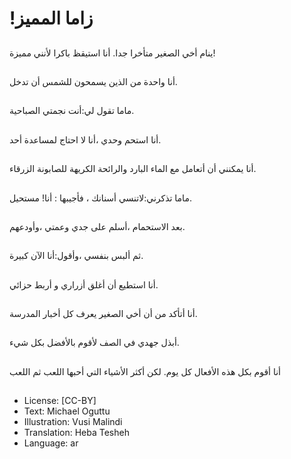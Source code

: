 # !زاما المميز

##
ينام أخي الصغير متأخرا جدا.
أنا استيقظ باكرا لأنني مميزة!

##
أنا واحدة من الذين يسمحون للشمس أن تدخل.

##
ماما تقول لي:أنت نجمتي الصباحية.

##
أنا استحم وحدي ،أنا لا احتاج لمساعدة أحد.

##
أنا يمكنني أن أتعامل مع الماء البارد والرائحة الكريهة للصابونة الزرقاء.

##
ماما تذكرني:لاتنسي أسنانك ، فأجيبها : أنا!
مستحيل.

##
بعد الاستحمام ،أسلم على جدي وعمتي ،وأودعهم.

##
ثم ألبس بنفسي ،وأقول:أنا الآن كبيرة.

##
أنا استطيع أن أغلق أزراري و أربط حزائي.

##
أنا أتأكد من أن أخي الصغير يعرف كل أخبار المدرسة.

##
أبذل جهدي في الصف لأقوم بالأفضل بكل شيء.

##
أنا أقوم بكل هذه الأفعال كل يوم.
لكن أكثر الأشياء التي أحبها اللعب
ثم اللعب

##
* License: [CC-BY]
* Text: Michael Oguttu
* Illustration: Vusi Malindi
* Translation: Heba Tesheh
* Language: ar
